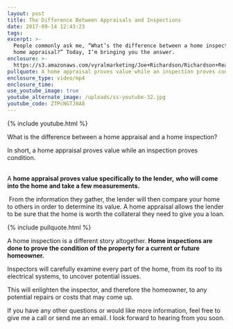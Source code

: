 ```yaml
---
layout: post
title: The Difference Between Appraisals and Inspections
date: 2017-09-14 12:43:23
tags:
excerpt: >-
  People commonly ask me, “What’s the difference between a home inspection and a
  home appraisal?” Today, I’m bringing you the answer.
enclosure: >-
  https://s3.amazonaws.com/vyralmarketing/Joe+Richardson/Richardson+Real+Estate-+The+Difference+Between+Appraisals+and+Inspections.mp4
pullquote: A home appraisal proves value while an inspection proves condition.
enclosure_type: video/mp4
enclosure_time:
use_youtube_image: true
youtube_alternate_image: /uploads/ss-youtube-32.jpg
youtube_code: ZTPcNGTJ0A8
---
```



{% include youtube.html %}

What is the difference between a home appraisal and a home inspection?

In short, a home appraisal proves value while an inspection proves condition.

<br>A **home appraisal proves value specifically to the lender,** **who will come into the home and take a few measurements.**

&nbsp;From the information they gather, the lender will then compare your home to others in order to determine its value. A home appraisal allows the lender to be sure that the home is worth the collateral they need to give you a loan.

{% include pullquote.html %}

A home inspection is a different story altogether. **Home inspections are done to prove the condition of the property for a current or future homeowner.**

Inspectors will carefully examine every part of the home, from its roof to its electrical systems, to uncover potential issues.

This will enlighten the inspector, and therefore the homeowner, to any potential repairs or costs that may come up.

If you have any other questions or would like more information, feel free to give me a call or send me an email. I look forward to hearing from you soon.